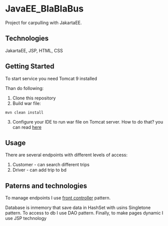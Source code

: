 # JavaEE_BlaBlaBus
Project for carpulling with JakartaEE.

## Technologies
JakartaEE, JSP, HTML, CSS

## Getting Started
To start service you need Tomcat 9 installed

Than do following:
1. Clone this repository
2. Build war file: 
```
mvn clean install
```
3. Configure  your IDE to run war file on Tomcat server. How to do that? you can read [here](https://www.baeldung.com/tomcat-deploy-war#IntelliJ)


## Usage
There are several endpoints with different levels of access: 
1. Customer - can search different trips
2. Driver - can add trip to bd

## Paterns and technologies
To manage endpoints I use [front controller](https://www.oracle.com/java/technologies/front-controller.html) pattern.

Database is inmemory that save data in HashSet with usins Singletone pattern. To access to db I use DAO pattern. Finally, to make pages dynamic I use JSP technology


